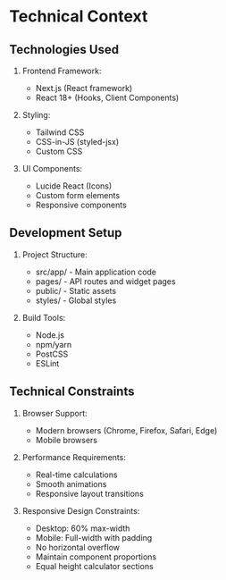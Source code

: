 # Technical Context

## Technologies Used
1. Frontend Framework:
   - Next.js (React framework)
   - React 18+ (Hooks, Client Components)

2. Styling:
   - Tailwind CSS
   - CSS-in-JS (styled-jsx)
   - Custom CSS

3. UI Components:
   - Lucide React (Icons)
   - Custom form elements
   - Responsive components

## Development Setup
1. Project Structure:
   - src/app/ - Main application code
   - pages/ - API routes and widget pages
   - public/ - Static assets
   - styles/ - Global styles

2. Build Tools:
   - Node.js
   - npm/yarn
   - PostCSS
   - ESLint

## Technical Constraints
1. Browser Support:
   - Modern browsers (Chrome, Firefox, Safari, Edge)
   - Mobile browsers

2. Performance Requirements:
   - Real-time calculations
   - Smooth animations
   - Responsive layout transitions

3. Responsive Design Constraints:
   - Desktop: 60% max-width
   - Mobile: Full-width with padding
   - No horizontal overflow
   - Maintain component proportions
   - Equal height calculator sections